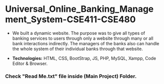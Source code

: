 # Universal_Online_Banking_Management_System-CSE411-CSE480

- We built a dynamic website. The purpose was to give all types of banking services to users through only a website through many or all bank interactions indirectly. The managers of the banks also can handle the whole system of their individual banks through that website.

- **Technologies:** HTML, CSS, BootStrap, JS, PHP, MySQL, Xampp, Code Editor & Browser.

### Check **"Read Me.txt"** file inside **(Main Project)** Folder.

